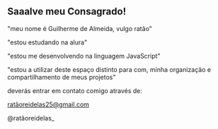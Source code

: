 ## Saaalve meu Consagrado!

"meu nome é Guilherme de Almeida, vulgo ratão"

"estou estudando na alura"

"estou me desenvolvendo na linguagem JavaScript"

"estou a utilizar deste espaço distinto para com, minha organização e compartilhamento de meus projetos"

deverás entrar em contato comigo através de:

ratãoreidelas25@gmail.com

@ratãoreidelas_
